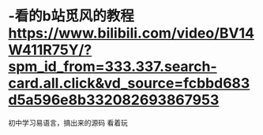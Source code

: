 # -看的b站觅风的教程 https://www.bilibili.com/video/BV14W411R75Y/?spm_id_from=333.337.search-card.all.click&vd_source=fcbbd683d5a596e8b332082693867953
初中学习易语言，搞出来的源码 看着玩
